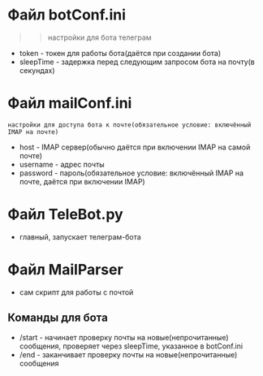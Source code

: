 # Файл botConf.ini
>> настройки для бота телеграм
- token - токен для работы бота(даётся при создании бота)
- sleepTime - задержка перед следующим запросом бота на почту(в секундах)

# Файл mailConf.ini
`настройки для доступа бота к почте(обязательное условие: включённый IMAP на почте)`
- host - IMAP сервер(обычно даётся при включении IMAP на самой почте)
- username - адрес почты
- password - пароль(обязательное условие: включённый IMAP на почте, даётся при включении IMAP)

# Файл TeleBot.py
- главный, запускает телеграм-бота
# Файл MailParser
- сам скрипт для работы с почтой

## Команды для бота
- /start - начинает проверку почты на новые(непрочитанные) сообщения, проверяет через sleepTime, указанное в botConf.ini
- /end - заканчивает проверку почты на новые(непрочитанные) сообщения